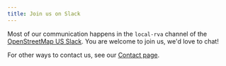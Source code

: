 ```yaml
---
title: Join us on Slack
---
```

Most of our communication happens in the `local-rva` channel of the [OpenStreetMap US Slack](https://openstreetmap.us/get-involved/slack/).
You are welcome to join us, we'd love to chat!

For other ways to contact us, see our [Contact page](/contact).
